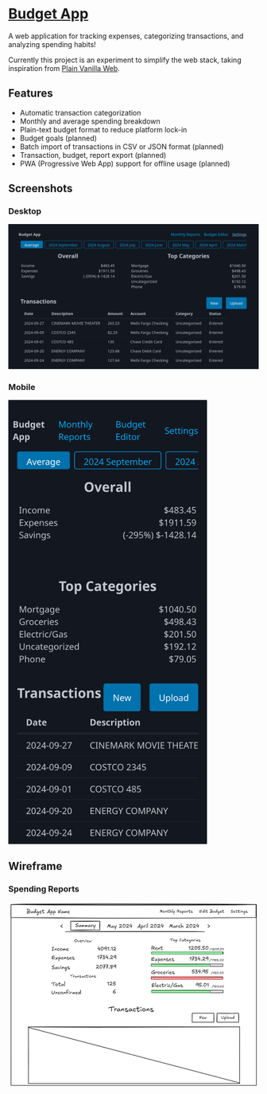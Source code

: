 # [Budget App](https://dthigpen.github.io/budget-app/)

A web application for tracking expenses, categorizing transactions, and analyzing spending habits!

Currently this project is an experiment to simplify the web stack, taking inspiration from [Plain Vanilla Web](https://plainvanillaweb.com).

## Features

- Automatic transaction categorization
- Monthly and average spending breakdown
- Plain-text budget format to reduce platform lock-in
- Budget goals (planned)
- Batch import of transactions in CSV or JSON format (planned)
- Transaction, budget, report export (planned)
- PWA (Progressive Web App) support for offline usage (planned)

## Screenshots

### Desktop

![desktop-screenshot](docs/budget-app-desktop.png)

### Mobile
<img src="docs/budget-app-mobile.png" width="400">

## Wireframe

### Spending Reports

![wireframe](docs/budget-app-wireframe.png)
